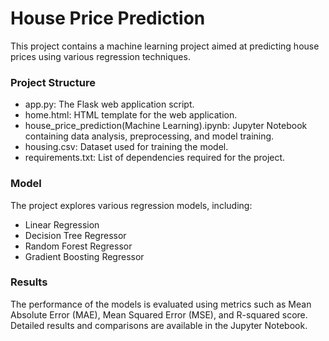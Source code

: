 # House Price Prediction
This project contains a machine learning project aimed at predicting house prices using various regression techniques.

### Project Structure
- app.py: The Flask web application script.
- home.html: HTML template for the web application.
- house_price_prediction(Machine Learning).ipynb: Jupyter Notebook containing data analysis, preprocessing, and model training.
- housing.csv: Dataset used for training the model.
- requirements.txt: List of dependencies required for the project.

### Model
The project explores various regression models, including:

- Linear Regression
- Decision Tree Regressor
- Random Forest Regressor
- Gradient Boosting Regressor

### Results
The performance of the models is evaluated using metrics such as Mean Absolute Error (MAE), Mean Squared Error (MSE), and R-squared score. Detailed results and comparisons are available in the Jupyter Notebook.

